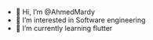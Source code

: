 - 👋 Hi, I’m @AhmedMardy
- 👀 I’m interested in Software engineering
- 🌱 I’m currently learning flutter

<!---
AhmedMardy/AhmedMardy is a ✨ special ✨ repository because its `README.md` (this file) appears on your GitHub profile.
You can click the Preview link to take a look at your changes.
--->

